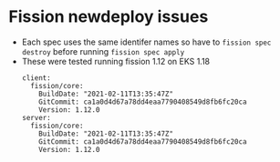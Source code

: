 # Fission newdeploy issues
- Each spec uses the same identifer names so have to `fission spec destroy` before running `fission spec apply`
- These were tested running fission 1.12 on EKS 1.18
    ```
    client:
      fission/core:
        BuildDate: "2021-02-11T13:35:47Z"
        GitCommit: ca1a0d4d67a78dd4eaa7790408549d8fb6fc20ca
        Version: 1.12.0
    server:
      fission/core:
        BuildDate: "2021-02-11T13:35:47Z"
        GitCommit: ca1a0d4d67a78dd4eaa7790408549d8fb6fc20ca
        Version: 1.12.0
    
    ```
